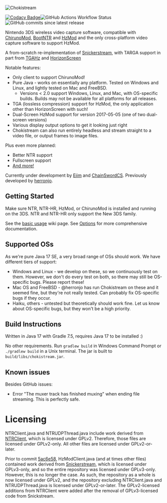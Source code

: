 ![Chokistream](banner.svg)

[![Codacy Badge](https://app.codacy.com/project/badge/Grade/19617caaedb14f799e8d0c3595119386)](https://app.codacy.com/gh/Eiim/Chokistream/dashboard)![GitHub Actions Workflow Status](https://img.shields.io/github/actions/workflow/status/Eiim/Chokistream/gradle.yml) ![GitHub commits since latest release](https://img.shields.io/github/commits-since/Eiim/Chokistream/latest)

Nintendo 3DS wireless video capture software, compatible with [ChirunoMod](https://github.com/ChainSwordCS/ChirunoMod), [BootNTR](https://github.com/44670/BootNTR) and [HzMod](https://chainswordcs.com/horizon-by-sono.html) and the only cross-platform video capture software to support HzMod.

A from-scratch re-implementation of [Snickerstream](https://github.com/RattletraPM/Snickerstream), with TARGA support in part from [TGAHz](https://github.com/ChainSwordCS/TGAHz-Parsing) and [HorizonScreen](hps://github.com/gamingaddictionz03/HorizonM)

Notable features:
 * Only client to support ChirunoMod!
 * Pure Java - works on essentially any platform. Tested on Windows and Linux, and lightly tested on Mac and FreeBSD.
   * Versions < 2.0 support Windows, Linux, and Mac, with OS-specific builds. Builds may not be available for all platforms for all releases.
 * TGA (lossless compression) support for HzMod, the only application other than HorizonScreen with such!
 * Dual-Screen HzMod support for version 2017-05-05 (one of two dual-screen versions)
 * Various display output options to get it looking just right
 * Chokistream can also run entirely headless and stream straight to a video file, or output frames to image files.

Plus even more planned:
 * Better NTR support
 * Fullscreen support
 * [And more!](https://github.com/users/Eiim/projects/7)

Currently under development by [Eiim](https://github.com/Eiim) and [ChainSwordCS](https://github.com/ChainSwordCS). Previously developed by [herronjo](https://github.com/herronjo).

## Getting Started

Make sure NTR, NTR-HR, HzMod, or ChirunoMod is installed and running on the 3DS. NTR and NTR-HR only support the New 3DS family.

See the [basic usage](https://github.com/Eiim/Chokistream/wiki/Basic-Chokistream-usage) wiki page. See [Options](https://github.com/Eiim/Chokistream/wiki/Options) for more comprehensive documentation.

## Supported OSs
As we're pure Java 17 SE, a very broad range of OSs should work. We have different tiers of support:
* Windows and Linux - we develop on these, so we continuously test on them. However, we don't do every test on both, so there may still be OS-specific bugs. Please report these!
* Mac OS and FreeBSD - @herronjo has run Chokistream on these and it seemed fine, but they're not really tested. Can probably fix OS-specific bugs if they occur.
* Haiku, others - untested but theoretically should work fine. Let us know about OS-specific bugs, but they won't be a high priority.

## Build Instructions

Written in Java 17 with Gradle 7.5, requires Java 17 to be installed :)

No other requirements. Run `gradlew build` in Windows Command Prompt or `./gradlew build` in a Unix terminal. The jar is built to `build/libs/chokistream.jar`.

## Known issues

Besides GitHub issues:
 * Error "The muxer track has finished muxing" when ending file streaming. This is perfectly safe.

# Licensing

NTRClient.java and NTRUDPThread.java include work derived from [NTRClient](https://github.com/Nanquitas/NTRClient), which is licensed under GPLv2. Therefore, those files are licensed under GPLv2-only. All other files are licensed under GPLv2-or-later.

Prior to commit [5ac6e58](https://github.com/Eiim/Chokistream/commit/5ac6e585446b7e2bd3d652351066ad1fe421b70e), HzModClient.java (and at times other files) contained work derived from [Snickerstream](https://github.com/RattletraPM/Snickerstream), which is licensed under GPLv3-only, and so the entire repository was licensed under GPLv3-only. However, this is no longer the case. As such, the repository as a whole is now licensed under GPLv2, and the repository excluding NTRClient.java and NTRUDPThread.java is licensed under GPLv2-or-later. The GPLv2-licensed additions from NTRClient were added after the removal of GPLv3-licensed code from Snickstream.
